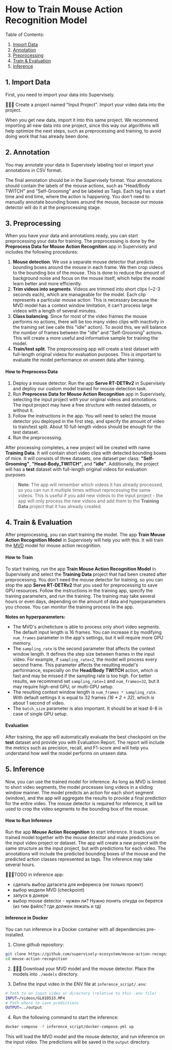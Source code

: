 # How to Train Mouse Action Recognition Model

Table of Contents:
1. [Import Data](#1-import-data)
2. [Annotation](#2-annotation)
3. [Preprocessing](#3-preprocessing)
4. [Train & Evaluation](#4-train--evaluation)
5. [Inference](#5-inference)

## 1. Import Data

First, you need to import your data into Supervisely.

🔴🔴🔴
Create a project named "Input Project". Import your video data into the project.

When you get new data, import it into this same project. We recommend importing all new data into one project, since this way our algorithms will help optimize the next steps, such as preprocessing and training, to avoid doing work that has already been done.


## 2. Annotation

You may annotate your data in Supervisely labeling tool or import your annotations in CSV format.

The final annotation should be in the Supervisely format. Your annotations should contain the labels of the mouse actions, such as "Head/Body TWITCH" and "Self-Grooming" and be labeled as Tags. Each tag has a start time and end time, where the action is happening. You don't need to manually annotate bounding boxes around the mouse, because our mouse detector will do it at the preprocessing stage.

## 3. Preprocessing

When you have your data and annotations ready, you can start preprocessing your data for training. The preprocessing is done by the **Preprocess Data for Mouse Action Recognition** app in Supervisely and includes the following procedures:

1. **Mouse detection**. We use a separate mouse detector that predicts bounding boxes around the mouse in each frame. We then crop videos to the bounding box of the mouse. This is done to reduce the amount of background noise and focus on the mouse itself, which helps the model learn better and more efficiently.
2. **Trim videos into segments**. Videos are trimmed into short clips (~2-3 seconds each), which are manageable for the model. Each clip represents a particular mouse action. This is necessary because the MVD model has a context window limitation, it can't process large videos with a length of several minutes.
3. **Class balancing**. Since for most of the video frames the mouse performs no actions, there will be too many video clips with inactivity in the training set (we calle this "idle" action). To avoid this, we will balance the number of frames between the "idle" and "Self-Grooming" actions. This will create a more useful and informative sample for training the model.
4. **Train/test split**. The preprocessing app will create a test dataset with full-length original videos for evaluation purposes. This is important to evaluate the model performance on unseen data after training.

#### How to Preprocess Data

1. Deploy a mouse detector. Run the app **Serve RT-DETRv2** in Supervisely and deploy our custom model trained for mouse detection task.
2. Run **Preprocess Data for Mouse Action Recognition** app in Supervisely, selecting the input project with your original videos and annotations. The input project may have a free structure with nested datasets, or without it.
3. Follow the instructions in the app. You will need to select the mouse detector you deployed in the first step, and specify the amount of video to train/test split. About 10 full-length videos should be enough for the test dataset.
4. Run the preprocessing.

After processing completes, a new project will be created with name **Training Data**. It will contain short video clips with detected bounding boxes of mice. It will consists of three datasets, one dataset per class: **"Self-Grooming"**, **"Head-Body_TWITCH"**, and **"idle"**. Additionally, the project will has a **test** dataset with full-length original videos for evaluation purposes.

> **Note**: The app will remember which videos it has already processed, so you can run it multiple times without reprocessing the same videos. This is useful if you add new videos to the input project - the app will only process the new videos and add them to the **Training Data** project that it has already created.


## 4. Train & Evaluation

After preprocessing, you can start training the model. The app **Train Mouse Action Recognition Model** in Supervisely will help you with this. It will train the [MVD](https://github.com/ruiwang2021/mvd) model for mouse action recognition.

#### How to Train

To start training, run the app **Train Mouse Action Recognition Model** in Supervisely and select the **Training Data** project that had been created after preprocessing. You don't need the mouse detector for training, so you can stop the app **Serve RT-DETRv2** that you used for preprocessing to save GPU resources. Follow the instructions in the training app, specify the training parameters, and run the training. The training may take several hours or even days, depending on the amount of data and hyperparameters you choose. You can monitor the training process in the app.

**Notes on hyperparameters:**

- The MVD's archeticture is able to process only short video segments. The default input length is 16 frames. You can increase it by modifying `num_frames` parameter in the app's settings, but it will require more GPU memory.
- The `sampling_rate` is the second parameter that affects the context window length. It defines the step size between frames in the input video. For example, if `sampling_rate=2`, the model will process every second frame. This parameter affects the resulting model's performance, especially on the **Head/Body TWITCH** action, which is fast and may be missed if the sampling rate is too high. For better results, we recommend set `sampling_rate=1` and `num_frames=32`, but it may require high-end GPU, or multi-GPU setup.
- The resulting context window length is `num_frames * sampling_rate`. With default settings it is equal to 32 frames *(16 * 2 = 32)*, which is about 1 second of video.
- The `batch_size` parameter is also important. It should be at least 6-8 in case of single GPU setup.


#### Evaluation

After training, the app will automatically evaluate the best checkpoint on the **test** dataset and provide you with Evaluation Report. The report will include the metrics such as precision, recall, and F1-score and will help you understand how well the model performs on unseen data.

## 5. Inference

Now, you can use the trained model for inference. As long as MVD is limited to short video segments, the model processes long videos in a sliding window manner. The model predicts an action for each short segment (window), and the app will aggregate the results to provide a final prediction for the entire video. The mouse detector is required for inference, it will be used to crop the video segments to the bounding box of the mouse.

#### How to Run Inference

Run the app **Mouse Action Recognition** to start inference. It loads your trained model together with the mouse detector and make predictions on the input video project or dataset. The app will create a new project with the same structure as the input project, but with predictions for each video. The annotations will include the predicted bounding boxes of the mouse and the predicted action classes represented as tags. The inference may take several hours.

🔴🔴🔴TODO in inference app:
- сделать выбор датасета для инференса (не только проект)
- выбор модели MVD (checkpoint)
- запуск в докере
- выбор mouse detector - нужен ли? Нужно понять откуда он берется (из тим файлс? где должен лежать и тд)

#### Inference in Docker

You can run inference in a Docker container with all dependencies pre-installed.

1. Clone github repository:

```bash
git clone https://github.com/supervisely-ecosystem/mouse-action-recognition
cd mouse-action-recognition
```

2. 🔴🔴🔴 Download your MVD model and the mouse detector. Place the models into `./models` directory.

3. Define the input video in the ENV file at `inference_script/.env`:

```bash
# Path to an input video or directory (relative to this .env file)
INPUT=/videos/GL010533.MP4
# Path where to save predictions
OUTPUT=../output
```

4. Run the following command to start the inference:

```bash
docker compose -f inference_script/docker-compose.yml up
```

This will load the MVD model and the mouse detector, and run inference on the input video. The predictions will be saved in the `output` directory.
